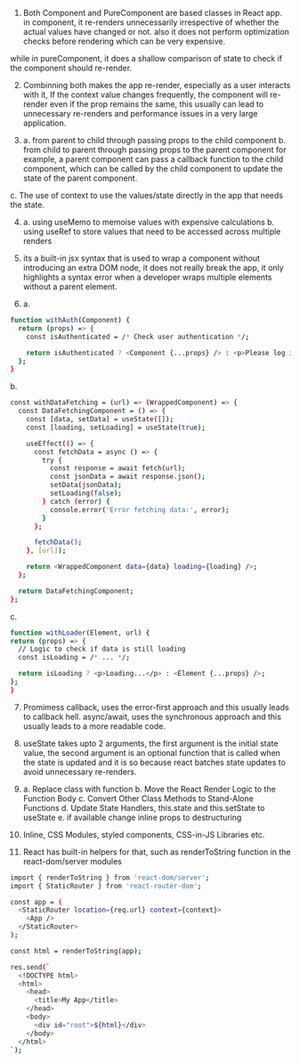 1. Both Component and PureComponent are based classes in React app.
   in component, it re-renders unnecessarily irrespective of whether the actual values have changed or not.
   also it does not perform optimization checks before rendering which can be very expensive.

while in pureComponent, it does a shallow comparison of state to check if the component should re-render.

2. Combinning both makes the app re-render, especially as a user interacts with it, If the context value changes frequently, the component will re-render even if the prop remains the same, this usually can lead to unnecessary re-renders and performance issues in a very large application.

3. a. from parent to child through passing props to the child component
   b. from child to parent through passing props to the parent component
   for example, a parent component can pass a callback function to the child component, which can be called by the child component to update the state of the parent component.

c. The use of context to use the values/state directly in the app that needs the state.

4.  a. using useMemo to memoise values with expensive calculations
    b. using useRef to store values that need to be accessed across multiple renders

5.  its a built-in jsx syntax that is used to wrap a component without introducing an extra DOM node, it does not really break the app, it only highlights a syntax error when a developer wraps multiple elements without a parent element.

6.  a.

```bash
function withAuth(Component) {
  return (props) => {
    const isAuthenticated = /* Check user authentication */;

    return isAuthenticated ? <Component {...props} /> : <p>Please log in.</p>;
  };
}
```

b.

```bash
const withDataFetching = (url) => (WrappedComponent) => {
  const DataFetchingComponent = () => {
    const [data, setData] = useState([]);
    const [loading, setLoading] = useState(true);

    useEffect(() => {
      const fetchData = async () => {
        try {
          const response = await fetch(url);
          const jsonData = await response.json();
          setData(jsonData);
          setLoading(false);
        } catch (error) {
          console.error('Error fetching data:', error);
        }
      };

      fetchData();
    }, [url]);

    return <WrappedComponent data={data} loading={loading} />;
  };

  return DataFetchingComponent;
};
```

c.

```bash
function withLoader(Element, url) {
return (props) => {
  // Logic to check if data is still loading
  const isLoading = /* ... */;

  return isLoading ? <p>Loading...</p> : <Element {...props} />;
};
}
```

7. Promimess callback, uses the error-first approach and this usually leads to callback hell.
   async/await, uses the synchronous approach and this usually leads to a more readable code.

8. useState takes upto 2 arguments, the first argument is the initial state value, the second argument is an optional function that is called when the state is updated and it is so because react batches state updates to avoid unnecessary re-renders.
9. a. Replace class with function
   b. Move the React Render Logic to the Function Body
   c. Convert Other Class Methods to Stand-Alone Functions
   d. Update State Handlers, this.state and this.setState to useState
   e. if available change inline props to destructuring

10. Inline, CSS Modules, styled components, CSS-in-JS Libraries etc.
11. React has built-in helpers for that, such as renderToString function in the react-dom/server modules

```bash
import { renderToString } from 'react-dom/server';
import { StaticRouter } from 'react-router-dom';

const app = (
  <StaticRouter location={req.url} context={context}>
    <App />
  </StaticRouter>
);

const html = renderToString(app);

res.send(`
  <!DOCTYPE html>
  <html>
    <head>
      <title>My App</title>
    </head>
    <body>
      <div id="root">${html}</div>
    </body>
  </html>
`);
```
